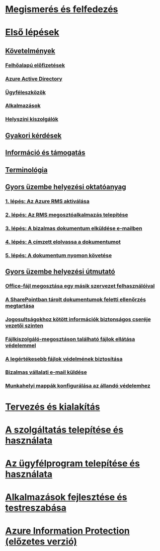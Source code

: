 # [Megismerés és felfedezés](/rights-management/understand-explore/azure-rights-management)
# [Első lépések](requirements-azure-rms.md)
## [Követelmények](requirements-azure-rms.md)
### [Felhőalapú előfizetések](requirements-subscriptions.md)
### [Azure Active Directory](requirements-azure-ad.md)
### [Ügyféleszközök](requirements-client-devices.md)
### [Alkalmazások](requirements-applications.md)
### [Helyszíni kiszolgálók ](requirements-servers.md)
## [Gyakori kérdések](faqs.md)
## [Információ és támogatás](information-support.md)
## [Terminológia](terminology.md)
## [Gyors üzembe helyezési oktatóanyag](quick-start-tutorial.md)
### [1. lépés: Az Azure RMS aktiválása](tutorial-step1.md)
### [2. lépés: Az RMS megosztóalkalmazás telepítése](tutorial-step2.md)
### [3. lépés: A bizalmas dokumentum elküldése e-mailben](tutorial-step3.md)
### [4. lépés: A címzett elolvassa a dokumentumot](tutorial-step4.md)
### [5. lépés: A dokumentum nyomon követése](tutorial-step5.md)
## [Gyors üzembe helyezési útmutató](rapid-deployment-guide.md)
### [Office-fájl megosztása egy másik szervezet felhasználóival](scenario-share-office-file-externally.md)
### [A SharePointban tárolt dokumentumok feletti ellenőrzés megtartása](scenario-sharepoint.md)
### [Jogosultságokhoz kötött információk biztonságos cseréje vezetői szinten](scenario-executives-email.md)
### [Fájlkiszolgáló-megosztáson található fájlok ellátása védelemmel](scenario-fci.md)
### [A legértékesebb fájlok védelmének biztosítása](scenario-secure-most-valuable-files.md)
### [Bizalmas vállalati e-mail küldése](scenario-company-confidential-email.md)
### [Munkahelyi mappák konfigurálása az állandó védelemhez](scenario-work-folders.md)
# [Tervezés és kialakítás](/rights-management/plan-design/deployment-roadmap)
# [A szolgáltatás telepítése és használata](/rights-management/deploy-use/activate-service)
# [Az ügyfélprogram telepítése és használata](/rights-management/rms-client/use-client)
# [Alkalmazások fejlesztése és testreszabása](/rights-management/develop/developers-guide)
# [Azure Information Protection (előzetes verzió)](/rights-management/information-protection/what-is-information-protection)


<!--HONumber=Jul16_HO3-->


